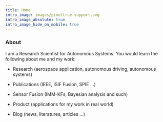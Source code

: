 ```yaml
---
title: Home
intro_image: images/pixeltrue-support.svg
intro_image_absolute: true
intro_image_hide_on_mobile: true
---
```

### About

I am a Research Scientist for Autonomous Systems. You would learn the following about me and my work:

*   Research (aerospace application, autonomous driving, autonomous systems)

*   Publications (IEEE, ISIF Fusion, SPIE ...)

*   Sensor Fusion (IMM-KFs, Bayesian analysis and such)

*   Product (applications for my work in real world)

*   Blog (news, literatures, articles ...)
